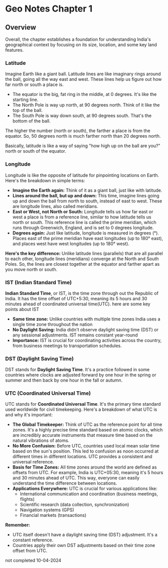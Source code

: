 # Geo Notes Chapter 1 
## Overview
Overall, the chapter establishes a foundation for understanding India's geographical context by focusing on its size, location, and some key land features.
### Latitude
Imagine Earth like a giant ball. Latitude lines are like imaginary rings around the ball, going all the way east and west. These lines help us figure out how far north or south a place is.

- The equator is the big, fat ring in the middle, at 0 degrees. It's like the starting line.
- The North Pole is way up north, at 90 degrees north. Think of it like the top of the ball.
- The South Pole is way down south, at 90 degrees south. That's the bottom of the ball.

The higher the number (north or south), the farther a place is from the equator. So, 50 degrees north is much farther north than 20 degrees north.

Basically, latitude is like a way of saying "how high up on the ball are you?" north or south of the equator.
### Longitude
Longitude is like the opposite of latitude for pinpointing locations on Earth. Here's the breakdown in simple terms:

- **Imagine the Earth again:** Think of it as a giant ball, just like with latitude.
- **Lines around the ball, but up and down:** This time, imagine lines going up and down the ball from north to south, instead of east to west. These are longitude lines, also called meridians.
- **East or West, not North or South:** Longitude tells us how far east or west a place is from a reference line, similar to how latitude tells us north or south. This reference line is called the prime meridian, which runs through Greenwich, England, and is set to 0 degrees longitude.
- **Degrees again:** Just like latitude, longitude is measured in degrees (°). Places east of the prime meridian have east longitudes (up to 180° east), and places west have west longitudes (up to 180° west).

**Here's the key difference:** Unlike latitude lines (parallels) that are all parallel to each other, longitude lines (meridians) converge at the North and South Poles. So, the lines are closest together at the equator and farther apart as you move north or south.


### IST (Indian Standard  Time)
**Indian Standard Time**, or IST, is the time zone through out the Republic of India. It has the time offset of UTC+5:30, meaning its 5 hours and 30 minutes ahead of coordinated universal time(UTC).
here are some key points about IST
- **Same time zone:** Unlike countries with multiple time zones India uses a single time zone throughout the nation  
- **No Daylight Saving:** India didn't observe daylight saving time (DST) or any sessional adjustments. IST remains constant year-round
- **Importance:** IST is crucial for coordinating activities across the country, from business meetings to transportation schedules.
### DST (Daylight Saving Time)
DST stands for **Daylight Saving Time**. It's a practice followed in some countries where clocks are adjusted forward by one hour in the spring or summer and then back by one hour in the fall or autumn.
### UTC (Coordinated Universal Time)
UTC stands for **Coordinated Universal Time**. It's the primary time standard used worldwide for civil timekeeping. Here's a breakdown of what UTC is and why it's important:

- **The Global Timekeeper:** Think of UTC as the reference point for all time zones. It's a highly precise time standard based on atomic clocks, which are incredibly accurate instruments that measure time based on the natural vibrations of atoms.
- **No More Confusion:** Before UTC, countries used local mean solar time based on the sun's position. This led to confusion as noon occurred at different times in different locations. UTC provides a consistent and universal reference.
- **Basis for Time Zones:** All time zones around the world are defined as offsets from UTC. For example, India is UTC+05:30, meaning it's 5 hours and 30 minutes ahead of UTC. This way, everyone can easily understand the time difference between locations.
- **Applications Everywhere:** UTC is crucial for various applications like:
    - International communication and coordination (business meetings, flights)
    - Scientific research (data collection, synchronization)
    - Navigation systems (GPS)
    - Financial markets (transactions)

**Remember:**

- UTC itself doesn't have a daylight saving time (DST) adjustment. It's a constant reference.
- Countries apply their own DST adjustments based on their time zone offset from UTC.



not completed 10-04-2024

